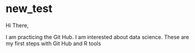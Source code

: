 # new_test

Hi There,


I am practicing the Git Hub. I am interested about data science. These are my first steps with Git Hub and R tools
